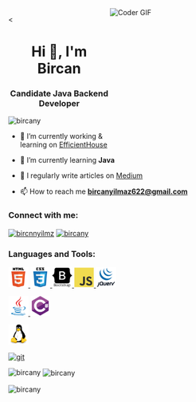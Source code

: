 
<img alt="Coder GIF" align="right" height=250 width=300 src="" />

<<h1 align="center">Hi 👋, I'm Bircan</h1>
<h3 align="center">Candidate Java Backend Developer</h3>

<p align="left"> <img src="https://komarev.com/ghpvc/?username=bircany&label=Profile%20views&color=0e75b6&style=flat" alt="bircany" /> </p>

- 🔭 I’m currently working & learning on [EfficientHouse](https://github.com/erenuygur/EfficientHouseJava)

- 🌱 I’m currently learning **Java**
-  📝 I regularly write articles on  <a href="https://bircany.medium.com/">Medium</a>
- 📫 How to reach me **bircanyilmaz622@gmail.com**


<h3 align="left">Connect with me:</h3>
<p align="left">
<a href="https://twitter.com/bircnnyilmz" target="blank"><img align="center" src="https://raw.githubusercontent.com/rahuldkjain/github-profile-readme-generator/master/src/images/icons/Social/twitter.svg" alt="bircnnyilmz" height="30" width="40" /></a>
<a href="https://linkedin.com/in/bircany" target="blank"><img align="center" src="https://raw.githubusercontent.com/rahuldkjain/github-profile-readme-generator/master/src/images/icons/Social/linked-in-alt.svg" alt="bircany" height="30" width="40" /></a>

<h3 align="left">Languages and Tools:</h3>
<p align="left">
    <a href="https://www.w3.org/html/" target="_blank" rel="noreferrer"> <img src="https://raw.githubusercontent.com/devicons/devicon/master/icons/html5/html5-original-wordmark.svg" alt="html5" width="40" height="40"/> </a>
    <a href="https://www.w3schools.com/css/" target="_blank" rel="noreferrer"> <img src="https://raw.githubusercontent.com/devicons/devicon/master/icons/css3/css3-original-wordmark.svg" alt="css3" width="40" height="40"/> </a>
  <a href="https://getbootstrap.com" target="_blank" rel="noreferrer"> <img src="https://raw.githubusercontent.com/devicons/devicon/master/icons/bootstrap/bootstrap-plain-wordmark.svg" alt="bootstrap" width="40" height="40"/> </a> 
<a href="https://developer.mozilla.org/en-US/docs/Web/JavaScript" target="_blank" rel="noreferrer"> <img src="https://raw.githubusercontent.com/devicons/devicon/master/icons/javascript/javascript-original.svg" alt="javascript" width="40" height="40"/> </a> 
<a href="https://jquery.com/" target="_blank" rel="noreferrer"> <img src="https://github.com/devicons/devicon/blob/master/icons/jquery/jquery-original-wordmark.svg" alt="jQuery" width="40" height="40"/></a>

  <a href="https://www.java.com" target="_blank" rel="noreferrer"> <img src="https://raw.githubusercontent.com/devicons/devicon/master/icons/java/java-original.svg" alt="java" width="40" height="40"/> </a> 
  <a href="https://www.w3schools.com/cs/" target="_blank" rel="noreferrer"> <img src="https://raw.githubusercontent.com/devicons/devicon/master/icons/csharp/csharp-original.svg" alt="csharp" width="40" height="40"/> </a>
  
  <a href="https://www.linux.org/" target="_blank" rel="noreferrer"> <img src="https://raw.githubusercontent.com/devicons/devicon/master/icons/linux/linux-original.svg" alt="linux" width="40" height="40"/> </a> </p>
  <a href="https://git-scm.com/" target="_blank" rel="noreferrer"> <img src="https://www.vectorlogo.zone/logos/git-scm/git-scm-icon.svg" alt="git" width="40" height="40"/> </a> 


<p><img align="left" src="https://github-readme-stats.vercel.app/api/top-langs?username=bircany&show_icons=true&locale=en&layout=compact" alt="bircany" /></p>

<p>&nbsp;<img align="center" src="https://github-readme-stats.vercel.app/api?username=bircany&show_icons=true&locale=en" alt="bircany" /></p>

<p><img align="center" src="https://github-readme-streak-stats.herokuapp.com/?user=bircany&" alt="bircany" /></p>


